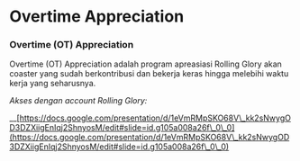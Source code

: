 # Overtime Appreciation

### Overtime (OT) Appreciation

Overtime (OT) Appreciation adalah program apreasiasi Rolling Glory akan coaster yang sudah berkontribusi dan bekerja keras hingga melebihi waktu kerja yang seharusnya.

_Akses dengan account Rolling Glory:_

__[https://docs.google.com/presentation/d/1eVmRMpSKO68V\_kk2sNwygOD3DZXiigEnIqj2ShnyosM/edit#slide=id.g105a008a26f\_0\_0](https://docs.google.com/presentation/d/1eVmRMpSKO68V\_kk2sNwygOD3DZXiigEnIqj2ShnyosM/edit#slide=id.g105a008a26f\_0\_0)
